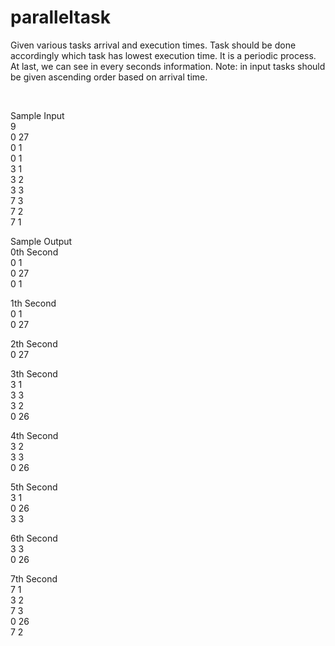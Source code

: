 # paralleltask
Given various tasks arrival and execution times. Task should be done accordingly which task has lowest execution time. It is a periodic process. At last, we can see in every seconds information. Note: in input tasks should be given ascending order based on arrival time.

</br>

Sample Input</br>
9</br>
0 27</br>
0 1</br>
0 1</br>
3 1</br>
3 2</br>
3 3</br>
7 3</br>
7 2</br>
7 1</br>


Sample Output</br>
0th Second</br>
0 1</br>
0 27</br>
0 1</br>

1th Second</br>
0 1</br>
0 27</br>

2th Second</br>
0 27</br>

3th Second</br>
3 1</br>
3 3</br>
3 2</br>
0 26</br>

4th Second</br>
3 2</br>
3 3</br>
0 26</br>

5th Second</br>
3 1</br>
0 26</br>
3 3</br>

6th Second</br>
3 3</br>
0 26</br>

7th Second</br>
7 1</br>
3 2</br>
7 3</br>
0 26</br>
7 2</br>
